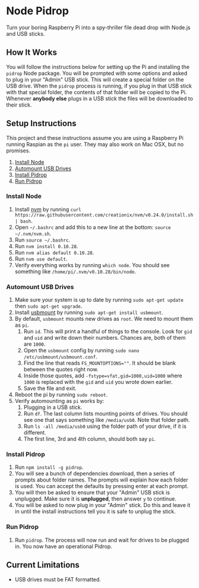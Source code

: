 # Node Pidrop

Turn your boring Raspberry Pi into a spy-thriller file dead drop with Node.js and USB sticks.

## How It Works

You will follow the instructions below for setting up the Pi and installing the `pidrop` Node package. You will be prompted with some options and asked to plug in your "Admin" USB stick. This will create a special folder on the USB drive. When the `pidrop` process is running, if you plug in that USB stick with that special folder, the contents of that folder will be copied to the Pi. Whenever **anybody else** plugs in a USB stick the files will be downloaded to their stick.

## Setup Instructions

This project and these instructions assume you are using a Raspberry Pi running Raspian as the `pi` user. They may also work on Mac OSX, but no promises.

1. [Install Node](#install-node)
1. [Automount USB Drives](#automount-usb-drives)
1. [Install Pidrop](#install-pidrop)
1. [Run Pidrop](#run-pidrop)

### Install Node

1. Install [nvm](https://github.com/creationix/nvm) by running `curl https://raw.githubusercontent.com/creationix/nvm/v0.24.0/install.sh | bash`.
1. Open `~/.bashrc` and add this to a new line at the bottom: `source ~/.nvm/nvm.sh`.
1. Run `source ~/.bashrc`.
1. Run `nvm install 0.10.28`.
1. Run `nvm alias default 0.10.28`.
1. Run `nvm use default`.
1. Verify everything works by running `which node`. You should see something like `/home/pi/.nvm/v0.10.28/bin/node`.

### Automount USB Drives

1. Make sure your system is up to date by running `sudo apt-get update` then `sudo apt-get upgrade`.
1. Install [usbmount](http://usbmount.alioth.debian.org/) by running `sudo apt-get install usbmount`.
1. By default, `usbmount` mounts new drives as `root`. We need to mount them as `pi`.
    1. Run `id`. This will print a handful of things to the console. Look for `gid` and `uid` and write down their numbers. Chances are, both of them are `1000`.
    1. Open the `usbmount` config by running `sudo nano /etc/usbmount/usbmount.conf`.
    1. Find the line that reads `FS_MOUNTOPTIONS=""`. It should be blank between the quotes right now.
    1. Inside those quotes, add `-fstype=vfat,gid=1000,uid=1000` where `1000` is replaced with the `gid` and `uid` you wrote down earlier.
    1. Save the file and exit.
1. Reboot the pi by running `sudo reboot`.
1. Verify automounting as `pi` works by:
    1. Plugging in a USB stick.
    1. Run `df`. The last column lists mounting points of drives. You should see one that says something like `/media/usb0`. Note that folder path.
    1. Run `ls -all /media/usb0` using the folder path of your drive, if it is different.
    1. The first line, 3rd and 4th column, should both say `pi`.

### Install Pidrop

1. Run `npm install -g pidrop`.
1. You will see a bunch of dependencies download, then a series of prompts about folder names. The prompts will explain how each folder is used. You can accept the defaults by pressing enter at each prompt.
1. You will then be asked to ensure that your "Admin" USB stick is unplugged. Make sure it is **unplugged**, then answer `y` to continue.
1. You will be asked to now plug in your "Admin" stick. Do this and leave it in until the install instructions tell you it is safe to unplug the stick.

### Run Pidrop

1. Run `pidrop`. The process will now run and wait for drives to be plugged in. You now have an operational Pidrop.

## Current Limitations

- USB drives must be FAT formatted.
